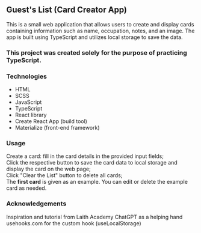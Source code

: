 ## Guest's List (Card Creator App)

This is a small web application that allows users to create and display cards containing information such as name, occupation, notes, and an image. 
The app is built using TypeScript and utilizes local storage to save the data.

### This project was created solely for the purpose of practicing **TypeScript**.

### Technologies
- HTML
- SCSS
- JavaScript
- TypeScript
- React library
- Create React App (build tool)
- Materialize (front-end framework)

### Usage
Create a card: fill in the card details in the provided input fields;  
Click the respective button to save the card data to local storage and display the card on the web page;  
Click "Clear the List" button to delete all cards;  
The **first card** is given as an example. You can edit or delete the example card as needed.

### Acknowledgements
Inspiration and tutorial from Laith Academy
ChatGPT as a helping hand
usehooks.com for the custom hook (useLocalStorage)
